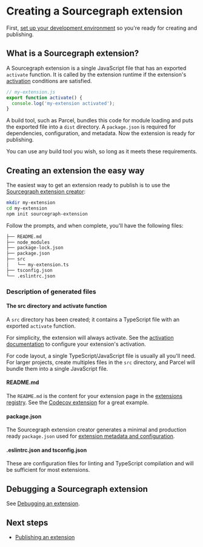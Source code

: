 # Creating a Sourcegraph extension

First, [set up your development environment](development_environment.md) so you're ready for creating and publishing.

## What is a Sourcegraph extension?

A Sourcegraph extension is a single JavaScript file that has an exported `activate` function. It is called by the extension runtime if the extension's [activation](activation.md) conditions are satisfied.

```javascript
// my-extension.js
export function activate() {
  console.log('my-extension activated');
}
```

A build tool, such as Parcel, bundles this code for module loading and puts the exported file into a `dist` directory. A `package.json` is required for dependencies, configuration, and metadata. Now the extension is ready for publishing.

You can use any build tool you wish, so long as it meets these requirements.

## Creating an extension the easy way

The easiest way to get an extension ready to publish is to use the [Sourcegraph extension creator](https://github.com/sourcegraph/create-extension):

```bash
mkdir my-extension
cd my-extension
npm init sourcegraph-extension
```

Follow the prompts, and when complete, you'll have the following files:

```bash
├── README.md
├── node_modules
├── package-lock.json
├── package.json
├── src
│   └── my-extension.ts
├── tsconfig.json
└── .eslintrc.json
```

### Description of generated files

#### The src directory and activate function

A `src` directory has been created; it contains a TypeScript file with an exported `activate` function.

For simplicity, the extension will always activate. See the [activation documentation](activation.md) to configure your extension's activation.

For code layout, a single TypeScript/JavaScript file is usually all you'll need. For larger projects, create multiples files in the `src` directory, and Parcel will bundle them into a single JavaScript file.

#### README.md

The `README.md` is the content for your extension page in the [extensions registry](https://sourcegraph.com/extensions). See the [Codecov extension](https://sourcegraph.com/extensions/sourcegraph/codecov) for a great example.

#### package.json

The Sourcegraph extension creator generates a minimal and production ready `package.json` used for [extension metadata and configuration](manifest.md).

#### .eslintrc.json and tsconfig.json

These are configuration files for linting and TypeScript compilation and will be sufficient for most extensions.

## Debugging a Sourcegraph extension

See [Debugging an extension](debugging.md). 

## Next steps

- [Publishing an extension](publishing.md)
